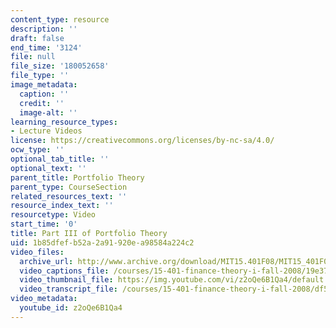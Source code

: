 ```yaml
---
content_type: resource
description: ''
draft: false
end_time: '3124'
file: null
file_size: '180052658'
file_type: ''
image_metadata:
  caption: ''
  credit: ''
  image-alt: ''
learning_resource_types:
- Lecture Videos
license: https://creativecommons.org/licenses/by-nc-sa/4.0/
ocw_type: ''
optional_tab_title: ''
optional_text: ''
parent_title: Portfolio Theory
parent_type: CourseSection
related_resources_text: ''
resource_index_text: ''
resourcetype: Video
start_time: '0'
title: Part III of Portfolio Theory
uid: 1b85dfef-b52a-2a91-920e-a98584a224c2
video_files:
  archive_url: http://www.archive.org/download/MIT15.401F08/MIT15_401F08_ses15_300k.mp4
  video_captions_file: /courses/15-401-finance-theory-i-fall-2008/19e37a00451e57359edc8b4e3ec8894c_z2oQe6B1Qa4.vtt
  video_thumbnail_file: https://img.youtube.com/vi/z2oQe6B1Qa4/default.jpg
  video_transcript_file: /courses/15-401-finance-theory-i-fall-2008/df517299aa983b5f2ec0a1e3a47007e8_z2oQe6B1Qa4.pdf
video_metadata:
  youtube_id: z2oQe6B1Qa4
---
```

